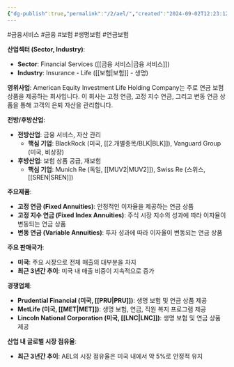 ```yaml
---
{"dg-publish":true,"permalink":"/2/ael/","created":"2024-09-02T12:23:12.464+09:00","updated":"2025-07-29T21:37:04.263+09:00"}
---
```


#금융서비스 #금융 #보험 #생명보험 #연금보험


**산업섹터 (Sector, Industry)**:

- **Sector**: Financial Services ([[금융 서비스\|금융 서비스]])
- **Industry**: Insurance - Life ([[보험\|보험]] - 생명)

**영위사업**: American Equity Investment Life Holding Company는 주로 연금 보험 상품을 제공하는 회사입니다. 이 회사는 고정 연금, 고정 지수 연금, 그리고 변동 연금 상품을 통해 고객의 은퇴 자산을 관리합니다.

**전방/후방산업**:

- **전방산업**: 금융 서비스, 자산 관리
    - **핵심 기업**: BlackRock (미국, [[2.개별종목/BLK\|BLK]]), Vanguard Group (미국, 비상장)
- **후방산업**: 보험 상품 공급, 재보험
    - **핵심 기업**: Munich Re (독일, [[MUV2\|MUV2]]), Swiss Re (스위스, [[SREN\|SREN]])

**주요제품**:

- **고정 연금 (Fixed Annuities)**: 안정적인 이자율을 제공하는 연금 상품
- **고정 지수 연금 (Fixed Index Annuities)**: 주식 시장 지수의 성과에 따라 이자율이 변동되는 연금 상품
- **변동 연금 (Variable Annuities)**: 투자 성과에 따라 이자율이 변동되는 연금 상품

**주요 판매국가**:

- **미국**: 주요 시장으로 전체 매출의 대부분을 차지
- **최근 3년간 추이**: 미국 내 매출 비중이 지속적으로 증가

**경쟁업체**:

- **Prudential Financial (미국, [[PRU\|PRU]])**: 생명 보험 및 연금 상품 제공
- **MetLife (미국, [[MET\|MET]])**: 생명 보험, 연금, 직원 복지 프로그램 제공
- **Lincoln National Corporation (미국, [[LNC\|LNC]])**: 생명 보험 및 연금 상품 제공

**산업 내 글로벌 시장 점유율**:

- **최근 3년간 추이**: AEL의 시장 점유율은 미국 내에서 약 5%로 안정적 유지